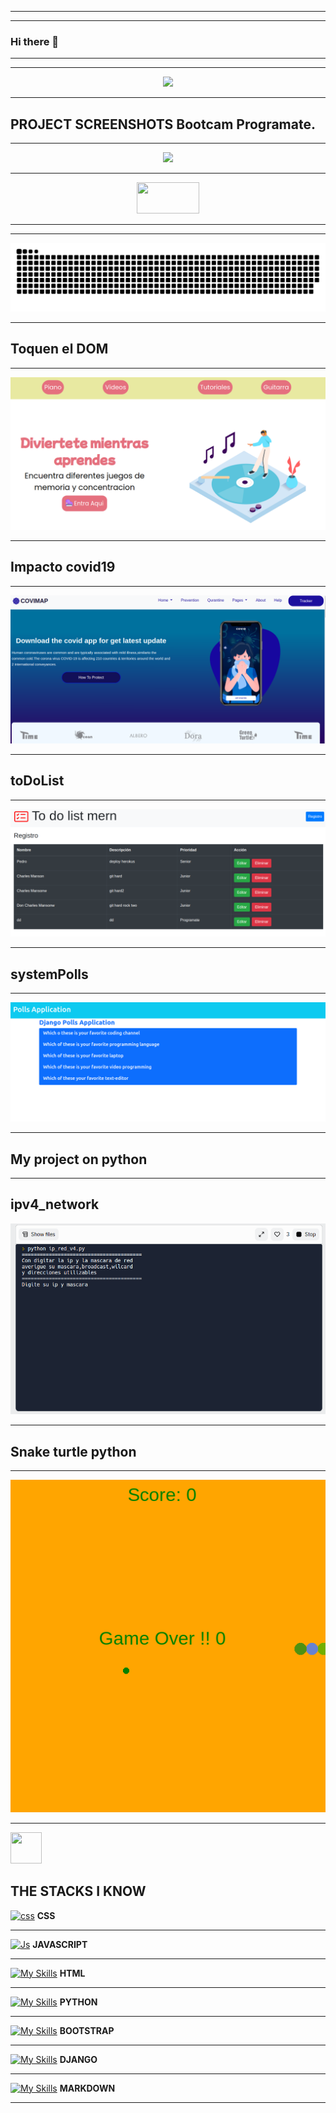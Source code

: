 <!--
**dariohimo/dariohimo** is a ✨ _special_ ✨ repository because its `README.md` (this file) appears on your GitHub profile.

Here are some ideas to get you started:

- 🔭 I’m currently working on ...
- 🌱 I’m currently learning ...
- 👯 I’m looking to collaborate on ...
- 🤔 I’m looking for help with ...
- 💬 Ask me about ...
- 📫 How to reach me: ...
- 😄 Pronouns: ...
- ⚡ Fun fact: ...
- example icon 
- https://jsrepos.com/lib/showcase-your-skills-on-your-github-readme-or-resum-with-ease

-->
---
---
### Hi there 👋
---
---

<p align="center">
  <a href="https://skillicons.dev">
    <img src="https://skillicons.dev/icons?i=git,vim,django,bootstrap,linux,python,bash" />
  </a>
</p>

---
## PROJECT SCREENSHOTS Bootcam Programate.
---

<p align="center">
  <a href="https://skillicons.dev">
    <img src="https://process.filestackapi.com/resize=width:300,height:100,fit:max/quality=value:90/XCJiXIchRDmj0ORyMCRv" />
  </a>
</p>

___

<p align="center">
  <a href="https://skillicons.dev">
    <img src="https://simplon.co/images/logo.svg" width="100" height="50" />
  </a>
</p>


___
---

![dariohimo snake gif](img/github_snake.svg)
___

## Toquen el DOM 
___

[![Toquen el DOM](./img/toquenElDom.png "Toquen el DOM")](https://daniela8896.github.io/toquen-el-DOM/)
___
## Impacto covid19
___
[![Impacto covid19](./img/impactoCovid19.png "Impacto covid19")](https://jhuset2003.github.io/Impacto_Covid-19_en_el_mundo/)

___

##  toDoList
___

[![ToDoList](./img/toDoListMERN.png "ToDoLIst Mern")](https://todofrond.herokuapp.com/)

___

## systemPolls
___

[![systemPolls](./img/DjangoPOlls.png "Polss")](https://qqpolls.herokuapp.com/)

___

## My project on python
___

## ipv4_network

[![ipv4_Network](./img/ipv4_network.png "ipv4_network")](https://replit.com/@dariohimo/ipv4network?v=1)

___

## Snake turtle python
___

[![turtel_Snake](./img/snake.png "Snake")](https://replit.com/@dariohimo/snake?v=1)

___
<img src="https://raw.githubusercontent.com/FortAwesome/Font-Awesome/6.x/svgs/solid/crown.svg" width="50" height="50">

## THE STACKS I KNOW

[![css](https://skillicons.dev/icons?i=css)](https://skillicons.dev) **CSS** 
___

[![Js](https://skillicons.dev/icons?i=js)](https://skillicons.dev) **JAVASCRIPT**
___

[![My Skills](https://skillicons.dev/icons?i=html)](https://skillicons.dev) **HTML**

___

[![My Skills](https://skillicons.dev/icons?i=python)](https://skillicons.dev) **PYTHON**
___

[![My Skills](https://skillicons.dev/icons?i=bootstrap)](https://skillicons.dev)
 **BOOTSTRAP**
___
[![My Skills](https://skillicons.dev/icons?i=django)](https://skillicons.dev) **DJANGO**
___

[![My Skills](https://skillicons.dev/icons?i=markdown)](https://skillicons.dev) **MARKDOWN**
___

